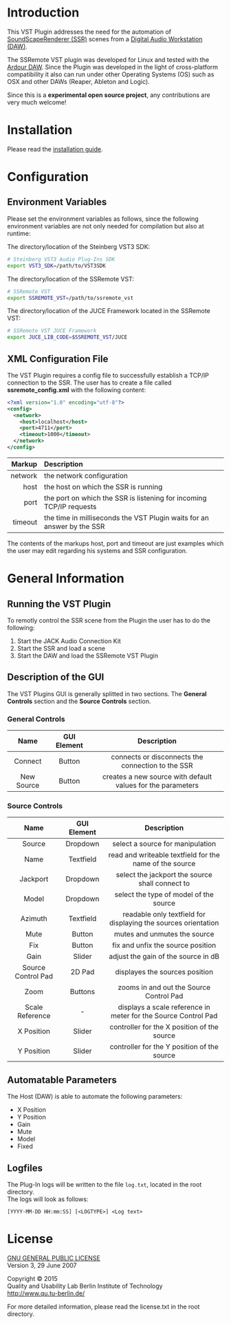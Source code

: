 # Introduction

This VST Plugin addresses the need for the automation of [SoundScapeRenderer (SSR)](http://spatialaudio.net/ssr/) scenes from a [Digital Audio Workstation (DAW)](https://en.wikipedia.org/wiki/Digital_audio_workstation).

The SSRemote VST plugin was developed for Linux and tested with the [Ardour DAW](http://ardour.org/). Since the Plugin was developed in the light of cross-platform compatibility it also can run under other Operating Systems (OS) such as OSX and other DAWs (Reaper, Ableton and Logic).

Since this is a <b>experimental open source project</b>, any contributions are very much welcome!

# Installation

Please read the [installation guide](https://github.com/rodrigodzf/SSRemoteVST/blob/master/INSTALLATION.md).

# Configuration

## Environment Variables

Please set the environment variables as follows, since the following environment variables are not only needed for compilation but also at runtime:

  The directory/location of the Steinberg VST3 SDK:

  ```bash
  # Steinberg VST3 Audio Plug-Ins SDK
  export VST3_SDK=/path/to/VST3SDK
  ```

  The directory/location of the SSRemote VST:

  ```bash
  # SSRemote VST
  export SSREMOTE_VST=/path/to/ssremote_vst
  ```

  The directory/location of the JUCE Framework located in the SSRemote VST:

  ```bash
  # SSRemote VST JUCE Framework
  export JUCE_LIB_CODE=$SSREMOTE_VST/JUCE
  ```

## XML Configuration File

The VST Plugin requires a config file to successfully establish a TCP/IP connection to the SSR. The user has to create a file called <b>ssremote_config.xml</b> with the following content:

```XML
<?xml version="1.0" encoding="utf-8"?>
<config>
  <network>
    <host>localhost</host>
    <port>4711</port>
    <timeout>1000</timeout>
  </network>
</config>
```

| Markup | Description |
| ------:|:------------|
|network|the network configuration|
|host   |the host on which the SSR is running|
|port   |the port on which the SSR is listening for incoming TCP/IP requests|
|timeout|the time in milliseconds the VST Plugin waits for an answer by the SSR|

The contents of the markups host, port and timeout are just examples which the user may edit regarding his systems and SSR configuration.

# General Information

## Running the VST Plugin

To remotly control the SSR scene from the Plugin the user has to do the following:

1. Start the JACK Audio Connection Kit
2. Start the SSR and load a scene
3. Start the DAW and load the SSRemote VST Plugin

## Description of the GUI

The VST Plugins GUI is generally splitted in two sections. The <b>General Controls</b> section and the <b>Source Controls</b> section.

### General Controls

|Name       |GUI Element|Description|
|:---------:|:---------:|:---------:|
|Connect    |Button     |connects or disconnects the connection to the SSR|
|New Source |Button     |creates a new source with default values for the parameters|

### Source Controls

|Name       |GUI Element|Description|
|:---------:|:---------:|:---------:|
|Source     |Dropdown   |select a source for manipulation|
|Name       |Textfield  |read and writeable textfield for the name of the source|
|Jackport   |Dropdown   |select the jackport the source shall connect to|
|Model      |Dropdown   |select the type of model of the source|
|Azimuth    |Textfield  |readable only textfield for displaying the sources orientation|
|Mute       |Button     |mutes and unmutes the source|
|Fix        |Button     |fix and unfix the source position|
|Gain       |Slider     |adjust the gain of the source in dB|
|Source Control Pad|2D Pad|displayes the sources position|
|Zoom       |Buttons    |zooms in and out the Source Control Pad|
|Scale Reference|-      |displays a scale reference in meter for the Source Control Pad|
|X Position |Slider     |controller for the X position of the source|
|Y Position |Slider     |controller for the Y position of the source|

## Automatable Parameters

The Host (DAW) is able to automate the following parameters:

+ X Position
+ Y Position
+ Gain
+ Mute
+ Model
+ Fixed

## Logfiles

The Plug-In logs will be written to the file ```log.txt```, located in the root directory.<br/>
The logs will look as follows:

```
[YYYY-MM-DD HH:mm:SS] [<LOGTYPE>] <Log text>
```

# License

[GNU GENERAL PUBLIC LICENSE](http://www.gnu.org/licenses/gpl-3.0.de.html)<br/>
Version 3, 29 June 2007

Copyright © 2015<br/>
Quality and Usability Lab<br7/>
Berlin Institute of Technology<br/>
http://www.qu.tu-berlin.de/<br/>

For more detailed information, please read the license.txt in the root directory.
